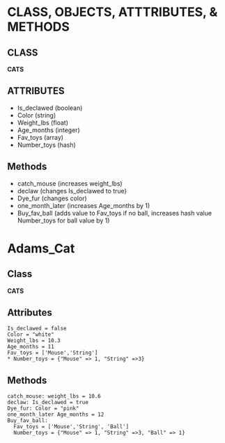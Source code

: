 # CLASS, OBJECTS, ATTTRIBUTES, & METHODS

## CLASS
**CATS**

## ATTRIBUTES

  * Is_declawed (boolean)
  * Color (string)
  * Weight_lbs (float)
  * Age_months (integer)
  * Fav_toys (array)
  * Number_toys  (hash)

## Methods
  * catch_mouse (increases weight_lbs)
  * declaw (changes Is_declawed to true)
  * Dye_fur (changes color)
  * one_month_later (increases Age_months by 1)
  * Buy_fav_ball (adds value to Fav_toys if no ball, increases hash value Number_toys for ball value by 1)

# Adams_Cat

## Class
**CATS**

## Attributes
```
Is_declawed = false
Color = "white"
Weight_lbs = 10.3
Age_months = 11
Fav_toys = ['Mouse','String']
* Number_toys = {"Mouse" => 1, "String" =>3}
```

## Methods
```
catch_mouse: weight_lbs = 10.6
declaw: Is_declawed = true
Dye_fur: Color = "pink"
one_month_later Age_months = 12
Buy_fav_ball:
  Fav_toys = ['Mouse','String', 'Ball']
  Number_toys = {"Mouse" => 1, "String" =>3, "Ball" => 1}
```
